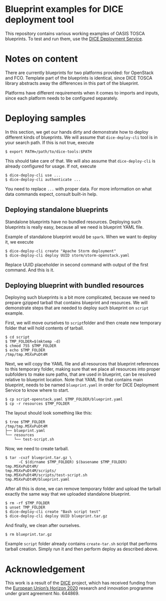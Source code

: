 # Blueprint examples for DICE deployment tool

This repository contains various working examples of OASIS TOSCA
blueprints. To test and run them, use the [DICE Deployment Service][dds].

[dds]: https://github.com/dice-project/DICE-Deployment-Service


# Notes on content

There are currently blueprints for two platforms provided: for OpenStack and
FCO. Template part of the blueprints is identical, since DICE TOSCA library
abstracts away the differences in this part of the blueprint.

Platforms have different requirements when it comes to imports and inputs,
since each platform needs to be configured separately.


# Deploying samples

In this section, we get our hands dirty and demonstrate how to deploy
different kinds of blueprints. We will assume that `dice-deploy-cli` tool is
in your search path. If this is not true, execute

    $ export PATH=/path/to/dice-tools:$PATH

This should take care of that. We will also assume that `dice-deploy-cli` is
already configured for usage. If not, execute

    $ dice-deploy-cli use ...
    $ dice-deploy-cli authenticate ...

You need to replace `...` with proper data. For more information on what data
commands expect, consult built-in help.


## Deploying standalone blueprints

Standalone blueprints have no bundled resources. Deploying such blueprints is
really easy, because all we need is blueprint YAML file.

Example of standalone blueprint would be `spark`. When we want to deploy it,
we execute

    $ dice-deploy-cli create "Apache Storm deployment"
    $ dice-deploy-cli deploy UUID storm/storm-openstack.yaml

Replace UUID placeholder in second command with output of the first command.
And this is it.


## Deploying blueprint with bundled resources

Deploying such blueprints is a bit more complicated, because we need to
prepare gzipped tarball that contains blueprint and resources. We will
demonstrate steps that are needed to deploy such blueprint on `script`
example.

First, we will move ourselves to `script`folder and then create new temporary
folder that will hold contents of tarball.

    $ cd script
    $ TMP_FOLDER=$(mktemp -d)
    $ chmod 755 $TMP_FOLDER
    $ echo $TMP_FOLDER
    /tmp/tmp.M5XxPuDt4M

Next, we will copy the YAML file and all resources that blueprint references
to this temporary folder, making sure that we place all resources into proper
subfolders to make sure paths, that are used in blueprint, can be resolved
relative to blueprint location. Note that YAML file that contains main
blueprint, needs to be named `blueprint.yaml` in order for DICE Deployment
Service to know where to start.

    $ cp script-openstack.yaml $TMP_FOLDER/blueprint.yaml
    $ cp -r resources $TMP_FOLDER

The layout should look something like this:

    $ tree $TMP_FOLDER
    /tmp/tmp.M5XxPuDt4M
    ├── blueprint.yaml
    └── resources
        └── test-script.sh

Now, we need to create tarball.

    $ tar -cvzf blueprint.tar.gz \
          -C $(dirname $TMP_FOLDER) $(basename $TMP_FOLDER)
    tmp.M5XxPuDt4M/
    tmp.M5XxPuDt4M/scripts/
    tmp.M5XxPuDt4M/scripts/test-script.sh
    tmp.M5XxPuDt4M/blueprint.yaml

After all this is done, we can remove temporary folder and upload the tarball
exactly the same way that we uploaded standalone blueprint.

    $ rm -rf $TMP_FOLDER
    $ unset TMP_FOLDER
    $ dice-deploy-cli create "Bash script test"
    $ dice-deploy-cli deploy UUID blueprint.tar.gz

And finally, we clean after ourselves.

    $ rm blueprint.tar.gz

Example `script` folder already contains `create-tar.sh` script that performs
tarball creation. Simply run it and then perform deploy as described above.


# Acknowledgement

This work is a result of the [DICE] project, which has received funding from
the [European Union’s Horizon 2020][H2020] research and innovation programme
under grant agreement No. 644869.

[DICE]: http://dice-h2020.eu/
[H2020]: http://ec.europa.eu/programmes/horizon2020/
